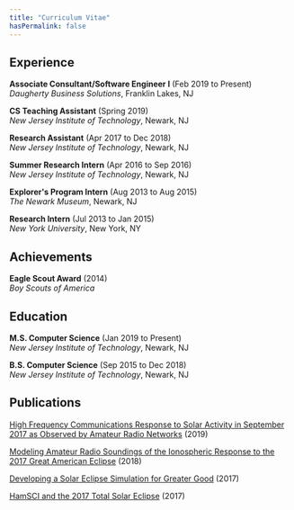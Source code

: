 ```yaml
---
title: "Curriculum Vitae"
hasPermalink: false
---
```


## Experience

**Associate Consultant/Software Engineer I** (Feb 2019 to Present)<br />
*Daugherty Business Solutions*, Franklin Lakes, NJ

**CS Teaching Assistant** (Spring 2019)<br />
*New Jersey Institute of Technology*, Newark, NJ

**Research Assistant** (Apr 2017 to Dec 2018)<br />
*New Jersey Institute of Technology*, Newark, NJ

**Summer Research Intern** (Apr 2016 to Sep 2016)<br />
*New Jersey Institute of Technology*, Newark, NJ

**Explorer's Program Intern** (Aug 2013 to Aug 2015)<br />
*The Newark Museum*, Newark, NJ

**Research Intern** (Jul 2013 to Jan 2015)<br />
*New York University*, New York, NY

## Achievements

**Eagle Scout Award** (2014)<br />
*Boy Scouts of America*

## Education

**M.S. Computer Science** (Jan 2019 to Present)<br />
*New Jersey Institute of Technology*, Newark, NJ

**B.S. Computer Science** (Sep 2015 to Dec 2018)<br />
*New Jersey Institute of Technology*, Newark, NJ<br />

## Publications

[High Frequency Communications Response to Solar Activity in September 2017 as Observed by Amateur Radio Networks][4] (2019)

[Modeling Amateur Radio Soundings of the Ionospheric Response to the 2017 Great American Eclipse][3] (2018)

[Developing a Solar Eclipse Simulation for Greater Good][2] (2017)

[HamSCI and the 2017 Total Solar Eclipse][1] (2017)

[4]: http://dx.doi.org/10.1029/2018SW002008
[3]: http://dx.doi.org/10.1029/2018GL077324
[2]: http://hamsci.org/sites/default/files/publications/2017_TAPR_DCC/2017_Vega_TAPR_DCC.pdf
[1]: http://hamsci.org/sites/default/files/publications/2017_TAPR_DCC/2017_Frissell_TAPR_DCC.pdf